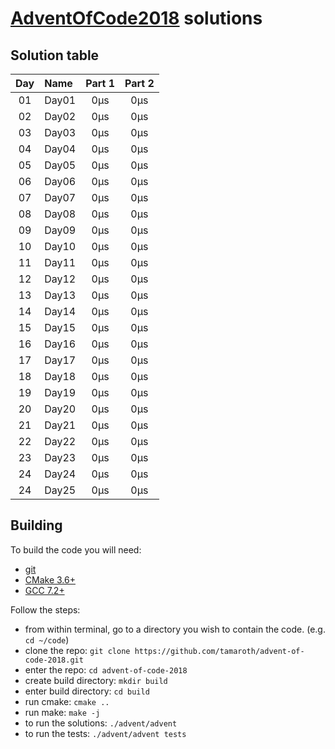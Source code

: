 # [AdventOfCode2018](http://adventofcode.com/2018/) solutions

## Solution table

| Day | Name                                                                    | Part 1 | Part 2 |
|:---:|:------------------------------------------------------------------------|:------:|:------:|
| 01  |  Day01 | 0µs | 0µs |
| 02  |  Day02 | 0µs | 0µs |
| 03  |  Day03 | 0µs | 0µs |
| 04  |  Day04 | 0µs | 0µs |
| 05  |  Day05 | 0µs | 0µs |
| 06  |  Day06 | 0µs | 0µs |
| 07  |  Day07 | 0µs | 0µs |
| 08  |  Day08 | 0µs | 0µs |
| 09  |  Day09 | 0µs | 0µs |
| 10  |  Day10 | 0µs | 0µs |
| 11  |  Day11 | 0µs | 0µs |
| 12  |  Day12 | 0µs | 0µs |
| 13  |  Day13 | 0µs | 0µs |
| 14  |  Day14 | 0µs | 0µs |
| 15  |  Day15 | 0µs | 0µs |
| 16  |  Day16 | 0µs | 0µs |
| 17  |  Day17 | 0µs | 0µs |
| 18  |  Day18 | 0µs | 0µs |
| 19  |  Day19 | 0µs | 0µs |
| 20  |  Day20 | 0µs | 0µs |
| 21  |  Day21 | 0µs | 0µs |
| 22  |  Day22 | 0µs | 0µs |
| 23  |  Day23 | 0µs | 0µs |
| 24  |  Day24 | 0µs | 0µs |
| 24  |  Day25 | 0µs | 0µs |

## Building
To build the code you will need:
 * [git](https://git-scm.com)
 * [CMake 3.6+](https://cmake.org)
 * [GCC 7.2+](https://gcc.gnu.org/gcc-7/)

Follow the steps:
 * from within terminal, go to a directory you wish to contain the code. (e.g. `cd ~/code`)
 * clone the repo: `git clone https://github.com/tamaroth/advent-of-code-2018.git`
 * enter the repo: `cd advent-of-code-2018`
 * create build directory: `mkdir build`
 * enter build directory: `cd build`
 * run cmake: `cmake ..`
 * run make: `make -j`
 * to run the solutions: `./advent/advent`
 * to run the tests: `./advent/advent tests`

